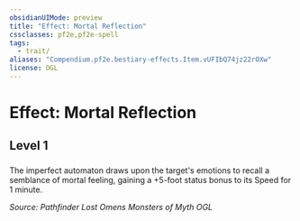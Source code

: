 ```yaml
---
obsidianUIMode: preview
title: "Effect: Mortal Reflection"
cssclasses: pf2e,pf2e-spell
tags:
  - trait/
aliases: "Compendium.pf2e.bestiary-effects.Item.vUFIbQ74jz22rOXw"
license: OGL
---
```

# Effect: Mortal Reflection
## Level 1
### 






The imperfect automaton draws upon the target's emotions to recall a semblance of mortal feeling, gaining a +5-foot status bonus to its Speed for 1 minute.

*Source: Pathfinder Lost Omens Monsters of Myth*
*OGL*